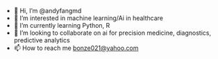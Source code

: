 - 👋 Hi, I’m @andyfangmd
- 👀 I’m interested in machine learning/Ai in healthcare
- 🌱 I’m currently learning Python, R
- 💞️ I’m looking to collaborate on ai for precision medicine, diagnostics, predictive analytics
- 📫 How to reach me bonze021@yahoo.com

<!---
andyfangmd/andyfangmd is a ✨ special ✨ repository because its `README.md` (this file) appears on your GitHub profile.
You can click the Preview link to take a look at your changes.
--->
